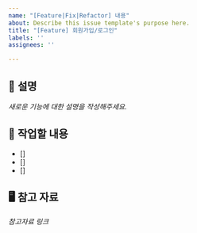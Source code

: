 ```yaml
---
name: "[Feature|Fix|Refactor] 내용"
about: Describe this issue template's purpose here.
title: "[Feature] 회원가입/로그인"
labels: ''
assignees: ''

---
```


## 📌 설명
_새로운 기능에 대한 설명을 작성해주세요._


## 🔄 작업할 내용

- []
- []
- []

## 🖥️ 참고 자료
_참고자료 링크_
